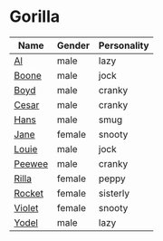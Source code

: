 # Gorilla

|Name|Gender|Personality|
|---|---|---|
|[Al](./al)|male|lazy|
|[Boone](./boone)|male|jock|
|[Boyd](./boyd)|male|cranky|
|[Cesar](./cesar)|male|cranky|
|[Hans](./hans)|male|smug|
|[Jane](./jane)|female|snooty|
|[Louie](./louie)|male|jock|
|[Peewee](./peewee)|male|cranky|
|[Rilla](./rilla)|female|peppy|
|[Rocket](./rocket)|female|sisterly|
|[Violet](./violet)|female|snooty|
|[Yodel](./yodel)|male|lazy|
